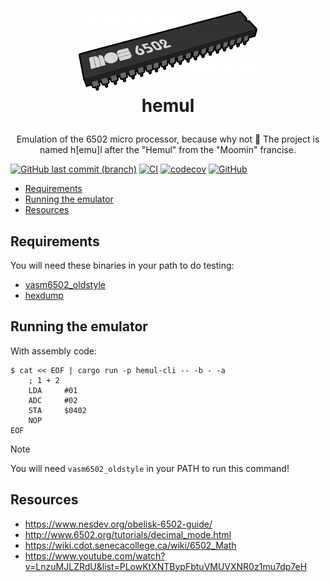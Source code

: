 <h1>
  <p align="center">
    <a href="https://github.com/gbbirkisson/hemul">
      <img src="https://raw.githubusercontent.com/gbbirkisson/hemul/main/logo.png" alt="Logo" height="128">
    </a>
    <br>hemul
  </p>
</h1>

<p align="center">
Emulation of the 6502 micro processor, because why not 🤷 The project is named h[emu]l after the "Hemul" from the "Moomin" francise.

[![GitHub last commit (branch)](https://img.shields.io/github/last-commit/gbbirkisson/hemul/main)](https://github.com/gbbirkisson/hemul/commits/main)
[![CI](https://github.com/gbbirkisson/hemul/actions/workflows/ci.yml/badge.svg?branch=main)](https://github.com/gbbirkisson/hemul/actions/workflows/ci.yml)
[![codecov](https://codecov.io/github/gbbirkisson/hemul/branch/main/graph/badge.svg?token=GFZ3Y0Y2X6)](https://codecov.io/github/gbbirkisson/hemul)
[![GitHub](https://img.shields.io/github/license/gbbirkisson/hemul)](https://github.com/gbbirkisson/hemul/blob/main/LICENSE)
</p>

<!-- vim-markdown-toc GFM -->

* [Requirements](#requirements)
* [Running the emulator](#running-the-emulator)
* [Resources](#resources)

<!-- vim-markdown-toc -->

## Requirements

You will need these binaries in your path to do testing:

- [vasm6502_oldstyle](http://www.compilers.de/vasm.html)
- [hexdump](https://man7.org/linux/man-pages/man1/hexdump.1.html)

## Running the emulator

With assembly code:

```console
$ cat << EOF | cargo run -p hemul-cli -- -b - -a
    ; 1 + 2
    LDA     #01
    ADC     #02
    STA     $0402
    NOP
EOF
```

> [!NOTE]
> You will need `vasm6502_oldstyle` in your PATH to run this command!

## Resources

- https://www.nesdev.org/obelisk-6502-guide/
- http://www.6502.org/tutorials/decimal_mode.html
- https://wiki.cdot.senecacollege.ca/wiki/6502_Math
- https://www.youtube.com/watch?v=LnzuMJLZRdU&list=PLowKtXNTBypFbtuVMUVXNR0z1mu7dp7eH
